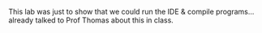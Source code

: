 This lab was just to show that we could run the IDE & compile programs... already talked to Prof Thomas about this in class.
